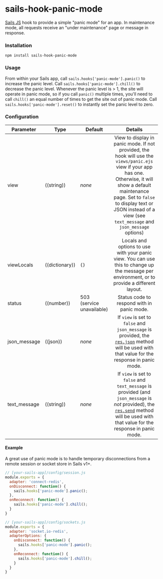 # sails-hook-panic-mode

[Sails JS](http://sailsjs.org) hook to provide a simple "panic mode" for an app.  In maintenance mode, all requests receive an "under maintenance" page or message in response.

### Installation

`npm install sails-hook-panic-mode`

### Usage

From within your Sails app, call `sails.hooks['panic-mode'].panic()` to increase the panic level.  Call `sails.hooks['panic-mode'].chill()` to decrease the panic level.  Whenever the panic level is > 1, the site will operate in panic mode, so if you call `panic()` multiple times, you'll need to call `chill()` an equal number of times to get the site out of panic mode.  Call `sails.hooks['panic-mode'].reset()` to instantly set the panic level to zero.

### Configuration

Parameter      | Type                | Default | Details
-------------- | ------------------- | ------- | :---------------------------------:
view | ((string)) | _none_ | View to display in panic mode.  If not provided, the hook will use the `views/panic.ejs` view if your app has one.  Otherwise, it will show a default maintenance page.  Set to `false` to display text or JSON instead of a view (see `text_message` and `json_message` options)
viewLocals | ((dictionary)) | `{}` | Locals and options to use with your panic view.  You can use this to change up the message per environment, or to provide a different layout.
status | ((number)) | 503 (service unavailable) | Status code to respond with in panic mode.
json_message | ((json)) | _none_ | If `view` is set to `false` and `json_message` is provided, the [`res.json`](http://sailsjs.org/documentation/reference/response-res/res-json) method will be used with that value for the response in panic mode.
text_message | ((string)) | _none_ | If `view` is set to `false` and `text_message` is provided (and `json_message` is _not_ provided), the [`res.send`](http://sailsjs.org/documentation/reference/response-res/res-send) method will be used with that value for the response in panic mode.

#### Example

A great use of panic mode is to handle temporary disconnections from a remote session or socket store in Sails v1+.  

```javascript
// [your-sails-app]/config/session.js
module.exports = {
  adapter: 'connect-redis',
  onDisconnect: function() {
    sails.hooks['panic-mode'].panic();
  },
  onReconnect: function() {
    sails.hooks['panic-mode'].chill();
  }
}

// [your-sails-app]/config/sockets.js
module.exports = {
  adapter: 'socket.io-redis',
  adapterOptions: {
    onDisconnect: function() {
      sails.hooks['panic-mode'].panic();
    },
    onReconnect: function() {
      sails.hooks['panic-mode'].chill();
    }
  }
}

```
